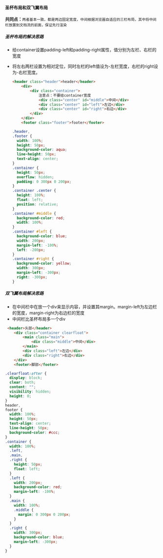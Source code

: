 #### 圣杯布局和双飞翼布局

**共同点：**`两者基本一致，都是两边固定宽度，中间根据浏览器自适应的三栏布局，其中将中间栏放置到文档流的前面，保证先行渲染`

##### **圣杯布局的解决思路**

- 给container设置padding-left和padding-right属性，值分别为左栏、右栏的宽度

- 将左右两栏设置为相对定位，同时左栏的left值设为-左栏宽度，右栏的right设为-右栏宽度。

  ```html
  <header class="header">header</header>
      <div>
          <div class="container">
              注意点：不要给container宽度
              <div class="center" id="middle">中间</div>
              <div class="center" id="left">左边</div>
              <div class="center" id="right">右边</div>
          </div>
      </div>
      <footer class="footer">footer</footer>
  ```

  ```css
  .header,
  .footer {
    width: 100%;
    height: 50px;
    background-color: aqua;
    line-height: 50px;
    text-align: center;
  }
  .container {
    height: 50px;
    overflow: hidden;
    padding: 0 300px 0 200px;
  }
  .container .center {
    height: 100%;
    float: left;
    position: relative;
  }
  .container #middle {
    background-color: red;
    width: 100%;
  }
  .container #left {
    background-color: blue;
    width: 200px;
    margin-left: -100%;
    left: -200px;
  }
  .container #right {
    background-color: yellow;
    width: 300px;
    margin-left: -300px;
    right: -300px;
  }
  
  ```

  

##### **双飞翼布局解决思路**

- 在中间栏中在放一个div来显示内容，并设置其margin。margin-left为左边栏的宽度，margin-right为右边栏的宽度
- 中间栏比圣杯布局多一个div

```html
 <header>头部</header>
    <div class="container clearfloat">
        <main class="main">
            <div class="middle">中间</div>
        </main>
        <div class="left">左边</div>
        <div class="right">右边</div>
    </div>
    <footer>脚部</footer>
```

```css
.clearfloat:after {
  display: block;
  clear: both;
  content: "";
  visibility: hidden;
  height: 0;
}
header,
footer {
  width: 100%;
  height: 50px;
  text-align: center;
  line-height: 50px;
  background-color: #ccc;
}
.container {
  width: 100%;
  .left,
  .main,
  .right {
    height: 50px;
    float: left;
  }
  .left {
    width: 200px;
    background-color: red;
    margin-left: -100%;
  }
  .main {
    width: 100%;
    .middle {
      margin: 0 300px 0 200px;
    }
  }
  .right {
    width: 300px;
    background-color: blue;
    margin-left: -300px;
  }
}

```

​	